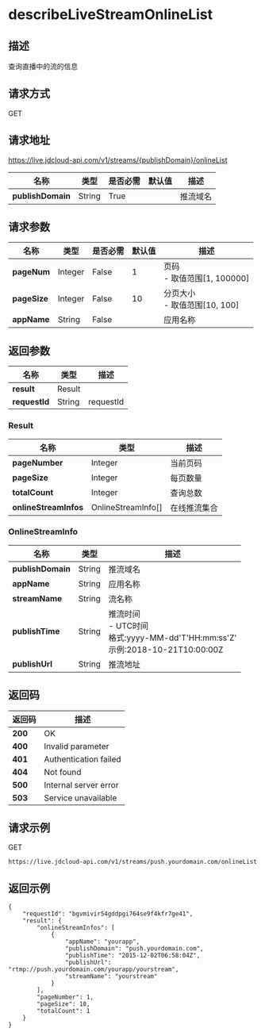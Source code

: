 # describeLiveStreamOnlineList


## 描述
查询直播中的流的信息

## 请求方式
GET

## 请求地址
https://live.jdcloud-api.com/v1/streams/{publishDomain}/onlineList

|名称|类型|是否必需|默认值|描述|
|---|---|---|---|---|
|**publishDomain**|String|True| |推流域名|

## 请求参数
|名称|类型|是否必需|默认值|描述|
|---|---|---|---|---|
|**pageNum**|Integer|False|1|页码<br>- 取值范围[1, 100000]<br>|
|**pageSize**|Integer|False|10|分页大小<br>- 取值范围[10, 100]<br>|
|**appName**|String|False| |应用名称|


## 返回参数
|名称|类型|描述|
|---|---|---|
|**result**|Result| |
|**requestId**|String|requestId|

### Result
|名称|类型|描述|
|---|---|---|
|**pageNumber**|Integer|当前页码|
|**pageSize**|Integer|每页数量|
|**totalCount**|Integer|查询总数|
|**onlineStreamInfos**|OnlineStreamInfo[]|在线推流集合|
### OnlineStreamInfo
|名称|类型|描述|
|---|---|---|
|**publishDomain**|String|推流域名|
|**appName**|String|应用名称|
|**streamName**|String|流名称|
|**publishTime**|String|推流时间<br>- UTC时间<br>  格式:yyyy-MM-dd'T'HH:mm:ss'Z'<br>  示例:2018-10-21T10:00:00Z<br>|
|**publishUrl**|String|推流地址|

## 返回码
|返回码|描述|
|---|---|
|**200**|OK|
|**400**|Invalid parameter|
|**401**|Authentication failed|
|**404**|Not found|
|**500**|Internal server error|
|**503**|Service unavailable|

## 请求示例
GET
```
https://live.jdcloud-api.com/v1/streams/push.yourdomain.com/onlineList
```

## 返回示例
```
{
    "requestId": "bgvmivir54gddpgi764se9f4kfr7ge41", 
    "result": {
        "onlineStreamInfos": [
            {
                "appName": "yourapp", 
                "publishDomain": "push.yourdomain.com", 
                "publishTime": "2015-12-02T06:58:04Z", 
                "publishUrl": "rtmp://push.yourdomain.com/yourapp/yourstream", 
                "streamName": "yourstream"
            }
        ], 
        "pageNumber": 1, 
        "pageSize": 10, 
        "totalCount": 1
    }
}
```

